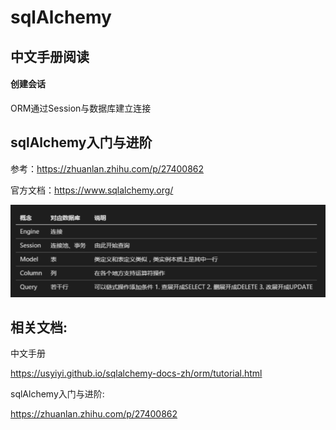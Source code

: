 # sqlAlchemy

## 中文手册阅读

#### 创建会话

ORM通过Session与数据库建立连接





## sqlAlchemy入门与进阶

参考：https://zhuanlan.zhihu.com/p/27400862

官方文档：<https://www.sqlalchemy.org/>

![1582594552533](assets/1582594552533.png)









## 相关文档:

中文手册

<https://usyiyi.github.io/sqlalchemy-docs-zh/orm/tutorial.html>

sqlAlchemy入门与进阶:

<https://zhuanlan.zhihu.com/p/27400862>